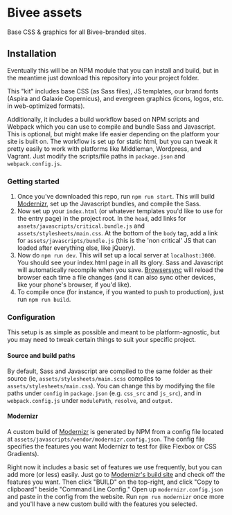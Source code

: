 # Bivee assets

Base CSS & graphics for all Bivee-branded sites.

## Installation

Eventually this will be an NPM module that you can install and build, but in the meantime just download this repository into your project folder.

This "kit" includes base CSS (as Sass files), JS templates, our brand fonts (Aspira and Galaxie Copernicus), and evergreen graphics (icons, logos, etc. in web-optimized formats). 

Additionally, it includes a build workflow based on NPM scripts and Webpack which you can use to compile and bundle Sass and Javascript. This is optional, but might make life easier depending on the platform your site is built on. The workflow is set up for static html, but you can tweak it pretty easily to work with platforms like Middleman, Wordpress, and Vagrant. Just modify the scripts/file paths in `package.json` and `webpack.config.js`.

### Getting started

1. Once you've downloaded this repo, run `npm run start`. This will build [Modernizr](https://modernizr.com), set up the Javascript bundles, and compile the Sass.
2. Now set up your `index.html` (or whatever templates you'd like to use for the entry page) in the project root. In the `head`, add links for `assets/javascripts/critical.bundle.js` and `assets/stylesheets/main.css`. At the bottom of the `body` tag, add a link for `assets/javascripts/bundle.js` (this is the 'non critical' JS that can loaded after everything else, like jQuery).
3. Now do `npm run dev`. This will set up a local server at `localhost:3000`. You should see your index.html page in all its glory. Sass and Javascript will automatically recompile when you save. [Browsersync](https://browsersync.io) will reload the browser each time a file changes (and it can also sync other devices, like your phone's browser, if you'd like).
4. To compile once (for instance, if you wanted to push to production), just run `npm run build`.

### Configuration

This setup is as simple as possible and meant to be platform-agnostic, but you may need to tweak certain things to suit your specific project.

#### Source and build paths

By default, Sass and Javascript are compiled to the same folder as their source (ie, `assets/stylesheets/main.scss` compiles to `assets/stylesheets/main.css`). You can change this by modifying the file paths under `config` in `package.json` (e.g. `css_src` and `js_src`), and in `webpack.config.js` under `modulePath`, `resolve`, and `output`.

#### Modernizr

A custom build of [Modernizr](https://modernizr.com) is generated by NPM from a config file located at `assets/javascripts/vendor/modernizr.config.json`. The config file specifies the features you want Modernizr to test for (like Flexbox or CSS Gradients). 

Right now it includes a basic set of features we use frequently, but you can add more (or less) easily. Just go to [Modernizr's build site](https://modernizr.com/download#setclasses) and check off the features you want. Then click "BUILD" on the top-right, and click "Copy to clipboard" beside "Command Line Config." Open up `modernizr.config.json` and paste in the config from the website. Run `npm run modernizr` once more and you'll have a new custom build with the features you selected.

